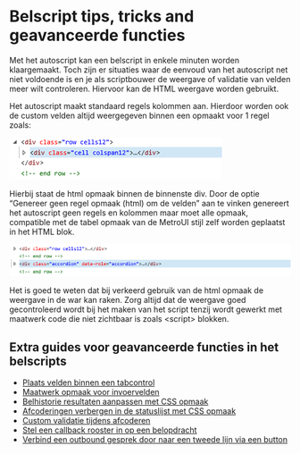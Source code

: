 # Belscript tips, tricks and geavanceerde functies

Met het autoscript kan een belscript in enkele minuten worden
klaargemaakt. Toch zijn er situaties waar de eenvoud van het autoscript
net niet voldoende is en je als scriptbouwer de weergave of validatie
van velden meer wilt controleren. Hiervoor kan de HTML weergave worden
gebruikt.

Het autoscript maakt standaard regels kolommen aan. Hierdoor worden ook
de custom velden altijd weergegeven binnen een opmaakt voor 1 regel
zoals:

![](./media/image131.png)

Hierbij staat de html opmaak binnen de binnenste div. Door de optie
“Genereer geen regel opmaak (html) om de velden” aan te vinken
genereert het autoscript geen regels en kolommen maar moet alle opmaak,
compatible met de tabel opmaak van de MetroUI stijl zelf worden
geplaatst in het HTML blok.

![](./media/image132.png)

Het is goed te weten dat bij verkeerd gebruik van de html opmaak de
weergave in de war kan raken. Zorg altijd dat de weergave goed
gecontroleerd wordt bij het maken van het script tenzij wordt gewerkt
met maatwerk code die niet zichtbaar is zoals \<script\> blokken.

## Extra guides voor geavanceerde functies in het belscripts

* [Plaats velden binnen een tabcontrol](./autoscript-plaats-velden-in-een-tabcontrol.md)
* [Maatwerk opmaak voor invoervelden](autoscript-maatwerk-veldopmaak.md)
* [Belhistorie resultaten aanpassen met CSS opmaak](autoscript-belhistorie-opmaak-aanpassen.md)
* [Afcoderingen verbergen in de statuslijst met CSS opmaak](autoscript-statussen-verbergen.md)
* [Custom validatie tijdens afcoderen](autoscript-custom-validation.md)
* [Stel een callback rooster in op een belopdracht](./autoscript-set-callback-schedule-for-entry.md)
* [Verbind een outbound gesprek door naar een tweede lijn via een button](./autoscript-transfer-to-number-button.md)

